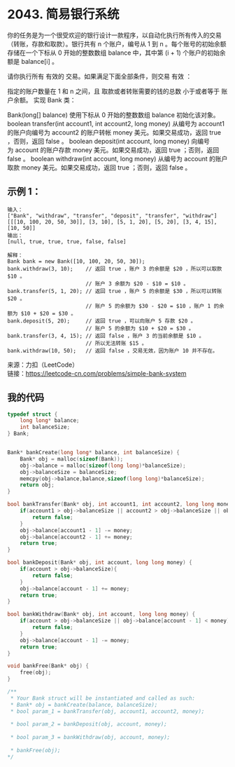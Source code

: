 # 2043. 简易银行系统
你的任务是为一个很受欢迎的银行设计一款程序，以自动化执行所有传入的交易（转账，存款和取款）。银行共有 n 个账户，编号从 1 到 n 。每个账号的初始余额存储在一个下标从 0 开始的整数数组 balance 中，其中第 (i + 1) 个账户的初始余额是 balance[i] 。

请你执行所有 有效的 交易。如果满足下面全部条件，则交易 有效 ：

指定的账户数量在 1 和 n 之间，且
取款或者转账需要的钱的总数 小于或者等于 账户余额。
实现 Bank 类：

Bank(long[] balance) 使用下标从 0 开始的整数数组 balance 初始化该对象。
boolean transfer(int account1, int account2, long money) 从编号为 account1 的账户向编号为 account2 的账户转帐 money 美元。如果交易成功，返回 true ，否则，返回 false 。
boolean deposit(int account, long money) 向编号为 account 的账户存款 money 美元。如果交易成功，返回 true ；否则，返回 false 。
boolean withdraw(int account, long money) 从编号为 account 的账户取款 money 美元。如果交易成功，返回 true ；否则，返回 false 。
## 示例 1：
```
输入：
["Bank", "withdraw", "transfer", "deposit", "transfer", "withdraw"]
[[[10, 100, 20, 50, 30]], [3, 10], [5, 1, 20], [5, 20], [3, 4, 15], [10, 50]]
输出：
[null, true, true, true, false, false]

解释：
Bank bank = new Bank([10, 100, 20, 50, 30]);
bank.withdraw(3, 10);    // 返回 true ，账户 3 的余额是 $20 ，所以可以取款 $10 。
                         // 账户 3 余额为 $20 - $10 = $10 。
bank.transfer(5, 1, 20); // 返回 true ，账户 5 的余额是 $30 ，所以可以转账 $20 。
                         // 账户 5 的余额为 $30 - $20 = $10 ，账户 1 的余额为 $10 + $20 = $30 。
bank.deposit(5, 20);     // 返回 true ，可以向账户 5 存款 $20 。
                         // 账户 5 的余额为 $10 + $20 = $30 。
bank.transfer(3, 4, 15); // 返回 false ，账户 3 的当前余额是 $10 。
                         // 所以无法转账 $15 。
bank.withdraw(10, 50);   // 返回 false ，交易无效，因为账户 10 并不存在。
```
来源：力扣（LeetCode）  
链接：https://leetcode-cn.com/problems/simple-bank-system
## 我的代码
```C
typedef struct {
    long long* balance;
    int balanceSize;
} Bank;


Bank* bankCreate(long long* balance, int balanceSize) {
    Bank* obj = malloc(sizeof(Bank));
    obj->balance = malloc(sizeof(long long)*balanceSize);
    obj->balanceSize = balanceSize;
    memcpy(obj->balance,balance,sizeof(long long)*balanceSize);
    return obj;
}

bool bankTransfer(Bank* obj, int account1, int account2, long long money) {
    if(account1 > obj->balanceSize || account2 > obj->balanceSize || obj->balance[account1 - 1] < money){
        return false;
    }
    obj->balance[account1 - 1] -= money;
    obj->balance[account2 - 1] += money;
    return true;
}

bool bankDeposit(Bank* obj, int account, long long money) {
    if(account > obj->balanceSize){
        return false;
    }
    obj->balance[account - 1] += money;
    return true;
}

bool bankWithdraw(Bank* obj, int account, long long money) {
    if(account > obj->balanceSize || obj->balance[account - 1] < money){
        return false;
    }
    obj->balance[account - 1] -= money;
    return true;
}

void bankFree(Bank* obj) {
    free(obj);
}

/**
 * Your Bank struct will be instantiated and called as such:
 * Bank* obj = bankCreate(balance, balanceSize);
 * bool param_1 = bankTransfer(obj, account1, account2, money);
 
 * bool param_2 = bankDeposit(obj, account, money);
 
 * bool param_3 = bankWithdraw(obj, account, money);
 
 * bankFree(obj);
*/
```
